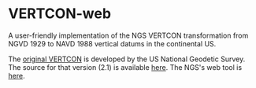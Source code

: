 # VERTCON-web
A user-friendly implementation of the NGS VERTCON transformation from NGVD 1929 to NAVD 1988 vertical datums in the continental US.

The [original VERTCON](http://www.ngs.noaa.gov/TOOLS/Vertcon/vertcon.html) is developed by the US National Geodetic Survey. The source for that version (2.1) is available [here](http://www.ngs.noaa.gov/PC_PROD/VERTCON/). The NGS's web tool is [here](http://www.ngs.noaa.gov/cgi-bin/VERTCON/vert_con.prl).
